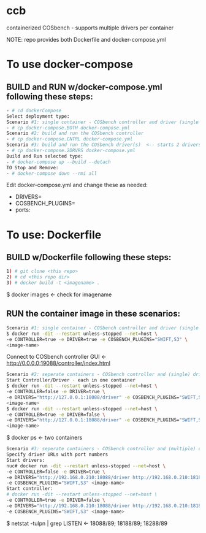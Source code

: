 # ccb
containerized COSbench - supports multiple drivers per container

NOTE: repo provides both Dockerfile and docker-compose.yml
# To use docker-compose
## BUILD and RUN w/docker-compose.yml following these steps:
```bash
- # cd dockerCompose
Select deployment type:
Scenario #1: single container - COSbench controller and driver (single driver)
- # cp docker-compose.BOTH docker-compose.yml
Scenario #2: build and run the COSbench controller
- # cp docker-compose.CNTRL docker-compose.yml
Scenario #3: build and run the COSbench driver(s)  <-- starts 2 drivers
- # cp docker-compose.2DRVRS docker-compose.yml
Build and Run selected type:
- # docker-compose up --build --detach
TO Stop and Remove:
- # docker-compose down --rmi all
```
Edit docker-compose.yml and change these as needed:
- DRIVERS=
- COSBENCH_PLUGINS=
- ports:

# To use: Dockerfile
## BUILD w/Dockerfile following these steps:
```bash
1) # git clone <this repo>
2) # cd <this repo dir>
3) # docker build -t <imagename> .
```
$ docker images    ← check for imagename

## RUN the container image in these scenarios:
```bash
Scenario #1: single container - COSbench controller and driver (single driver)
$ docker run -dit --restart unless-stopped --net=host \
-e CONTROLLER=true -e DRIVER=true -e COSBENCH_PLUGINS="SWIFT,S3" \
<image-name>
```
Connect to COSbench controller GUI    ← http://0.0.0.0:19088/controller/index.html

```bash
Scenario #2: seperate containers - COSbench controller and (single) driver
Start Controller/Driver - each in one container
$ docker run -dit --restart unless-stopped --net=host \
-e CONTROLLER=false -e DRIVER=true \
-e DRIVERS="http://127.0.0.1:18088/driver" -e COSBENCH_PLUGINS="SWIFT,S3" \
<image-name>
$ docker run -dit --restart unless-stopped --net=host \
-e CONTROLLER=true -e DRIVER=false \
-e DRIVERS="http://127.0.0.1:18088/driver" -e COSBENCH_PLUGINS="SWIFT,S3" \
<image-name>
```
$ docker ps              ← two containers

```bash
Scenario #3: seperate containers - COSbench controller and (multiple) drivers
Specify driver URLs with port numbers
Start drivers:
nuc# docker run -dit --restart unless-stopped --net=host \
-e CONTROLLER=false -e DRIVER=true \
-e DRIVERS="http://192.168.0.210:18088/driver http://192.168.0.210:18188/driver" \
-e COSBENCH_PLUGINS="SWIFT,S3" <image-name>
Start controller:
# docker run -dit --restart unless-stopped --net=host \
-e CONTROLLER=true -e DRIVER=false \
-e DRIVERS="http://192.168.0.210:18088/driver http://192.168.0.210:18188/driver" \
-e COSBENCH_PLUGINS="SWIFT,S3" <image-name>
```
$ netstat -tulpn | grep LISTEN       ← 18088/89; 18188/89; 18288/89
